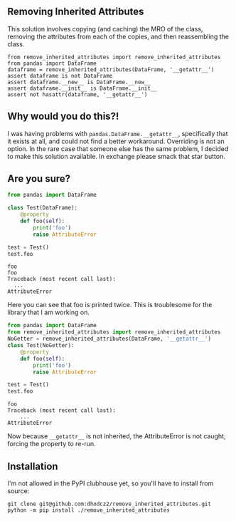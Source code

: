 ## Removing Inherited Attributes

This solution involves copying (and caching) the MRO of the class,
removing the attributes from each of the copies, and then reassembling the class.

```
from remove_inherited_attributes import remove_inherited_attributes
from pandas import DataFrame
dataframe = remove_inherited_attributes(DataFrame, '__getattr__')
assert dataframe is not DataFrame
assert dataframe.__new__ is DataFrame.__new__
assert dataframe.__init__ is DataFrame.__init__
assert not hasattr(dataframe, '__getattr__')
```

## Why would you do this?!

I was having problems with `pandas.DataFrame.__getattr__`, specifically that it exists at all,
and could not find a better workaround. Overriding is not an option.
In the rare case that someone else has the same problem,
I decided to make this solution available. In exchange please smack that star button.

## Are you sure?

```python
from pandas import DataFrame

class Test(DataFrame):
    @property
    def foo(self):
        print('foo')
        raise AttributeError

test = Test()
test.foo
```

```
foo
foo
Traceback (most recent call last):
  ...
AttributeError
```

Here you can see that foo is printed twice. This is troublesome for the library that I am working on.

```python
from pandas import DataFrame
from remove_inherited_attributes import remove_inherited_attributes
NoGetter = remove_inherited_attributes(DataFrame, '__getattr__')
class Test(NoGetter):
    @property
    def foo(self):
        print('foo')
        raise AttributeError

test = Test()
test.foo
```
```
foo
Traceback (most recent call last):
    ...
AttributeError
```
Now because `__getattr__` is not inherited, the AttributeError is not caught, forcing the property to re-run.


## Installation

I'm not allowed in the PyPI clubhouse yet, so you'll have to install from source:

```
git clone git@github.com:dhodcz2/remove_inherited_attributes.git
python -m pip install ./remove_inherited_attributes
```

